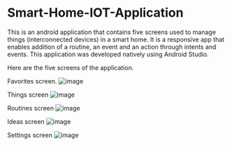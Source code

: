 # Smart-Home-IOT-Application
This is an android application that contains five screens used to manage things (interconnected devices) in a smart home. It is a responsive app that enables addition of a routine, an event and an action through intents and events. This application was developed natively using Android Studio.

Here are the five screens of the application.

Favorites screen.
![image](https://github.com/Naggita-Ethel/Smart-Home-IOT-Application/assets/108078337/a00dfb17-5971-4882-943b-e2cb58baaa9d)

Things screen
![image](https://github.com/Naggita-Ethel/Smart-Home-IOT-Application/assets/108078337/7c06bb80-0b59-4a69-b79f-69d46c114fb8)

Routines screen
![image](https://github.com/Naggita-Ethel/Smart-Home-IOT-Application/assets/108078337/31fe8fd8-8501-42db-a914-3122dc0808eb)

Ideas screen
![image](https://github.com/Naggita-Ethel/Smart-Home-IOT-Application/assets/108078337/1a236c95-08e5-4c84-afb1-d88027782a95)

Settings screen
![image](https://github.com/Naggita-Ethel/Smart-Home-IOT-Application/assets/108078337/a99a478b-2a0d-443f-9342-e11325381800)


